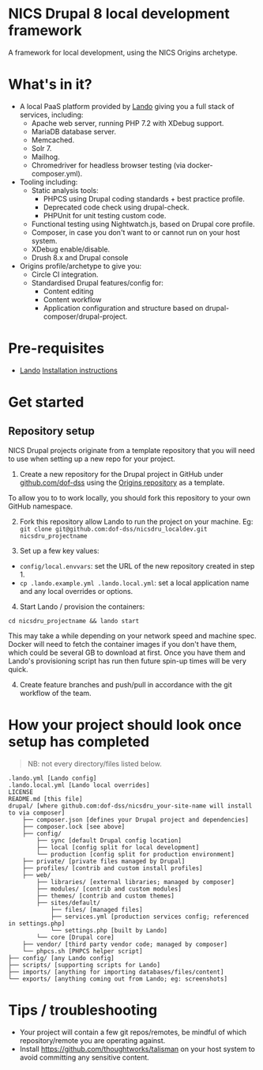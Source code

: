 # NICS Drupal 8 local development framework

A framework for local development, using the NICS Origins archetype.

# What's in it?

- A local PaaS platform provided by [Lando](https://github.com/lando/lando) giving you a full stack of services, including:
    - Apache web server, running PHP 7.2 with XDebug support.
    - MariaDB database server.
    - Memcached.
    - Solr 7.
    - Mailhog.
    - Chromedriver for headless browser testing (via docker-composer.yml).
- Tooling including:
    - Static analysis tools:
        - PHPCS using Drupal coding standards + best practice profile.
        - Deprecated code check using drupal-check.
        - PHPUnit for unit testing custom code. 
    - Functional testing using Nightwatch.js, based on Drupal core profile.
    - Composer, in case you don't want to or cannot run on your host system.
    - XDebug enable/disable.
    - Drush 8.x and Drupal console
- Origins profile/archetype to give you:
    - Circle CI integration.
    - Standardised Drupal features/config for:
        - Content editing
        - Content workflow
        - Application configuration and structure based on drupal-composer/drupal-project.

# Pre-requisites

- [Lando](https://github.com/lando/lando) [Installation instructions](https://docs.lando.dev/basics/installation.html)

# Get started

## Repository setup

NICS Drupal projects originate from a template repository that you will need to use when setting up a new repo for your project.

1. Create a new repository for the Drupal project in GitHub under [github.com/dof-dss](https://github.com/dof-dss) using the [Origins repository](https://github.com/dof-dss/nicsdru_origins_drupal) as a template.

To allow you to to work locally, you should fork this repository to your own GitHub namespace.

2. Fork this repository allow Lando to run the project on your machine. Eg: `git clone git@github.com:dof-dss/nicsdru_localdev.git nicsdru_projectname`

3. Set up a few key values:

- `config/local.envvars`: set the URL of the new repository created in step 1.
- `cp .lando.example.yml .lando.local.yml`: set a local application name and any local overrides or options.

4. Start Lando / provision the containers:

`cd nicsdru_projectname && lando start`

This may take a while depending on your network speed and machine spec. Docker will need to fetch the container images
if you don't have them, which could be several GB to download at first. Once you have them and Lando's provisioning
script has run then future spin-up times will be very quick.

4. Create feature branches and push/pull in accordance with the git workflow of the team.

# How your project should look once setup has completed

> NB: not every directory/files listed below.

```
.lando.yml [Lando config]
.lando.local.yml [Lando local overrides]
LICENSE
README.md [this file]
drupal/ [where github.com:dof-dss/nicsdru_your-site-name will install to via composer]
    ├── composer.json [defines your Drupal project and dependencies]
    ├── composer.lock [see above]
    ├── config/
        ├── sync [default Drupal config location]
        ├── local [config split for local development]
        └── production [config split for production environment]
    ├── private/ [private files managed by Drupal]
    ├── profiles/ [contrib and custom install profiles]
    ├── web/
        ├── libraries/ [external libraries; managed by composer]
        ├── modules/ [contrib and custom modules]
        ├── themes/ [contrib and custom themes]
        ├── sites/default/
            ├── files/ [managed files]
            ├── services.yml [production services config; referenced in settings.php]
            └── settings.php [built by Lando]
        └── core [Drupal core]
    ├── vendor/ [third party vendor code; managed by composer]
    └── phpcs.sh [PHPCS helper script]
├── config/ [any Lando config]
├── scripts/ [supporting scripts for Lando]
├── imports/ [anything for importing databases/files/content]
└── exports/ [anything coming out from Lando; eg: screenshots]
```

# Tips / troubleshooting

- Your project will contain a few git repos/remotes, be mindful of which repository/remote you are operating against.
- Install https://github.com/thoughtworks/talisman on your host system to avoid committing any sensitive content.